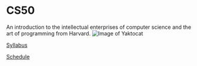 # CS50 
An introduction to the intellectual enterprises of computer science and the art of programming from Harvard.
![Image of Yaktocat](https://i.imgur.com/YrQJgdh.png)

[Syllabus](http://cdn.cs50.net/2016/x/references/syllabus/syllabus.html)

[Schedule](http://cs50.edx.org/2016/schedule)
